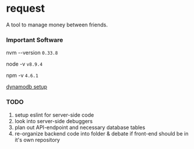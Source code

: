 # request
A tool to manage money between friends.


### Important Software
nvm --version `0.33.8`

node -v `v8.9.4`

npm -v `4.6.1`

[dynamodb setup](https://docs.aws.amazon.com/amazondynamodb/latest/developerguide/DynamoDBLocal.html)

### TODO
1. setup eslint for server-side code
2. look into server-side debuggers
3. plan out API-endpoint and necessary database tables
4. re-organize backend code into folder & debate if front-end should be in it's own repository
